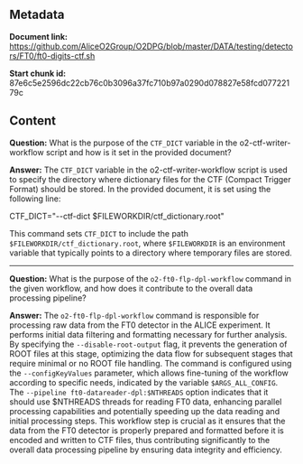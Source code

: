 ## Metadata

**Document link:** https://github.com/AliceO2Group/O2DPG/blob/master/DATA/testing/detectors/FT0/ft0-digits-ctf.sh

**Start chunk id:** 87e6c5e2596dc22cb76c0b3096a37fc710b97a0290d078827e58fcd07722179c

## Content

**Question:** What is the purpose of the `CTF_DICT` variable in the o2-ctf-writer-workflow script and how is it set in the provided document?

**Answer:** The `CTF_DICT` variable in the o2-ctf-writer-workflow script is used to specify the directory where dictionary files for the CTF (Compact Trigger Format) should be stored. In the provided document, it is set using the following line:

CTF_DICT="--ctf-dict $FILEWORKDIR/ctf_dictionary.root"

This command sets `CTF_DICT` to include the path `$FILEWORKDIR/ctf_dictionary.root`, where `$FILEWORKDIR` is an environment variable that typically points to a directory where temporary files are stored.

---

**Question:** What is the purpose of the `o2-ft0-flp-dpl-workflow` command in the given workflow, and how does it contribute to the overall data processing pipeline?

**Answer:** The `o2-ft0-flp-dpl-workflow` command is responsible for processing raw data from the FT0 detector in the ALICE experiment. It performs initial data filtering and formatting necessary for further analysis. By specifying the `--disable-root-output` flag, it prevents the generation of ROOT files at this stage, optimizing the data flow for subsequent stages that require minimal or no ROOT file handling. The command is configured using the `--configKeyValues` parameter, which allows fine-tuning of the workflow according to specific needs, indicated by the variable `$ARGS_ALL_CONFIG`. The `--pipeline ft0-datareader-dpl:$NTHREADS` option indicates that it should use $NTHREADS threads for reading FT0 data, enhancing parallel processing capabilities and potentially speeding up the data reading and initial processing steps. This workflow step is crucial as it ensures that the data from the FT0 detector is properly prepared and formatted before it is encoded and written to CTF files, thus contributing significantly to the overall data processing pipeline by ensuring data integrity and efficiency.